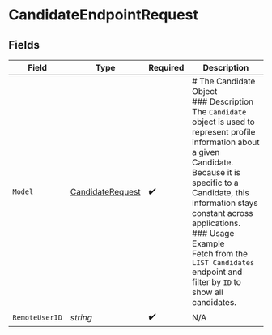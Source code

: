 # CandidateEndpointRequest


## Fields

| Field                                                                                                                                                                                                                                                                                                                              | Type                                                                                                                                                                                                                                                                                                                               | Required                                                                                                                                                                                                                                                                                                                           | Description                                                                                                                                                                                                                                                                                                                        |
| ---------------------------------------------------------------------------------------------------------------------------------------------------------------------------------------------------------------------------------------------------------------------------------------------------------------------------------- | ---------------------------------------------------------------------------------------------------------------------------------------------------------------------------------------------------------------------------------------------------------------------------------------------------------------------------------- | ---------------------------------------------------------------------------------------------------------------------------------------------------------------------------------------------------------------------------------------------------------------------------------------------------------------------------------- | ---------------------------------------------------------------------------------------------------------------------------------------------------------------------------------------------------------------------------------------------------------------------------------------------------------------------------------- |
| `Model`                                                                                                                                                                                                                                                                                                                            | [CandidateRequest](../../models/shared/candidaterequest.md)                                                                                                                                                                                                                                                                        | :heavy_check_mark:                                                                                                                                                                                                                                                                                                                 | # The Candidate Object<br/>### Description<br/>The `Candidate` object is used to represent profile information about a given Candidate. Because it is specific to a Candidate, this information stays constant across applications.<br/>### Usage Example<br/>Fetch from the `LIST Candidates` endpoint and filter by `ID` to show all candidates. |
| `RemoteUserID`                                                                                                                                                                                                                                                                                                                     | *string*                                                                                                                                                                                                                                                                                                                           | :heavy_check_mark:                                                                                                                                                                                                                                                                                                                 | N/A                                                                                                                                                                                                                                                                                                                                |
